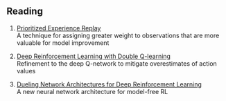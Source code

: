 ## Reading

1. [Prioritized Experience Replay](https://arxiv.org/abs/1511.05952)  
A technique for assigning greater weight to observations that are more valuable for model improvement

2. [Deep Reinforcement Learning with Double Q-learning](https://arxiv.org/abs/1509.06461)  
Refinement to the deep Q-network to mitigate overestimates of action values

3. [Dueling Network Architectures for Deep Reinforcement Learning
](https://arxiv.org/abs/1511.06581)  
A new neural network architecture for model-free RL
